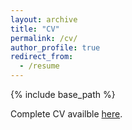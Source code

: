 ```yaml
---
layout: archive 
title: "CV"
permalink: /cv/
author_profile: true
redirect_from:
  - /resume
---
```


{% include base_path %}

Complete CV availble <a href="https://www.dropbox.com/scl/fi/fog7zwuq1ttpwdhm5f2me/CV_Belletti_May2025.pdf?rlkey=1acw79wg61xq7rw7vtgdxloma&st=10ftu694&dl=0">here</a>.



